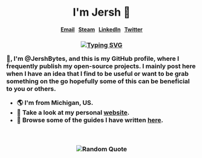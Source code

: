 <!-- CSS -->
<link rel="stylesheet" href="https://cdnjs.cloudflare.com/ajax/libs/font-awesome/6.0.0-beta3/css/all.min.css">

<!-- Header  -->
<h1 align="center"> I'm Jersh 👋 </h1>
<h4 align="center"> 
  <a href="mailto:important@rossjm.net"><i class="fa fa-envelope" aria-hidden="true"></i> Email</a> &nbsp;
  <a href="https://steamcommunity.com/id/jershbytes/"><i class="fa-brands fa-steam" aria-hidden="true"></i> Steam</a> &nbsp;
  <a href="https://linkedin.com/in/joshuamalcom"><i class="fa-brands fa-linkedin" aria-hidden="true"></i> LinkedIn</a> &nbsp;
  <a href="https://x.com/jershbytes"><i class="fa-brands fa-twitter" aria-hidden="true"></i> Twitter</a>
<h3>

<div align="center">
  <a href="https://git.io/typing-svg">
    <img src="https://readme-typing-svg.demolab.com?font=Fira+Code&pause=1000&color=61F718&center=true&vCenter=true&width=435&lines=I'm+a+...;DevOps+Nerd;Homelab+Enthuasist+;Apple+Weeb" alt="Typing SVG" />
  </a>
</div>
<!-- End Header -->

<!-- Body -->
👋, I'm @JershBytes, and this is my GitHub profile, where I frequently publish my open-source projects. I mainly post here when I have an idea that I find to be useful or want to be grab something on the go hopefully some of this can be beneficial to you or others.

<ul>
  <li>🌎 I'm from Michigan, US.</li>
  <li>🔗 Take a look at my personal <a href="https://rossjm.dev/" target="_blank">website</a>.</li>
  <li>📝 Browse some of the guides I have written <a href="https://rossjm.dev/learninghub/" target="_blank">here</a>.</li>
</ul>

<br>
<br>

<div align="center">
  <img src="https://github-readme-quotes-bay.vercel.app/quote?theme=dracula&animation=default&layout=default&font=default&fontColor=white&bgColor=black&quoteType=random" alt="Random Quote">
</div>
<!-- End Body -->
